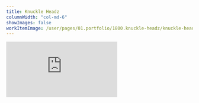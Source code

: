 ```yaml
---
title: Knuckle Headz
columnWidth: "col-md-6"
showImages: false
workItemImage: /user/pages/01.portfolio/1800.knuckle-headz/knuckle-headz.webp
---
```


<div class="text-center">
    <iframe
        class="yt-player"
        src="https://www.youtube-nocookie.com/embed/lSe7tuUFquc"
        title="YouTube video player"
        frameborder="0"
        allow="accelerometer; autoplay; clipboard-write; encrypted-media; gyroscope; picture-in-picture; web-share" allowfullscreen
    >
    </iframe>
</div>
